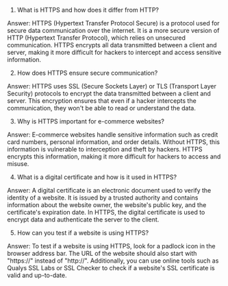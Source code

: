 

1. What is HTTPS and how does it differ from HTTP? 

Answer: HTTPS (Hypertext Transfer Protocol Secure) is a protocol used for secure data communication over the internet. It is a more secure version of HTTP (Hypertext Transfer Protocol), which relies on unsecured communication. HTTPS encrypts all data transmitted between a client and server, making it more difficult for hackers to intercept and access sensitive information. 

2. How does HTTPS ensure secure communication? 

Answer: HTTPS uses SSL (Secure Sockets Layer) or TLS (Transport Layer Security) protocols to encrypt the data transmitted between a client and server. This encryption ensures that even if a hacker intercepts the communication, they won't be able to read or understand the data. 

3. Why is HTTPS important for e-commerce websites? 

Answer: E-commerce websites handle sensitive information such as credit card numbers, personal information, and order details. Without HTTPS, this information is vulnerable to interception and theft by hackers. HTTPS encrypts this information, making it more difficult for hackers to access and misuse. 

4. What is a digital certificate and how is it used in HTTPS? 

Answer: A digital certificate is an electronic document used to verify the identity of a website. It is issued by a trusted authority and contains information about the website owner, the website's public key, and the certificate's expiration date. In HTTPS, the digital certificate is used to encrypt data and authenticate the server to the client. 

5. How can you test if a website is using HTTPS? 

Answer: To test if a website is using HTTPS, look for a padlock icon in the browser address bar. The URL of the website should also start with "https://" instead of "http://". Additionally, you can use online tools such as Qualys SSL Labs or SSL Checker to check if a website's SSL certificate is valid and up-to-date.